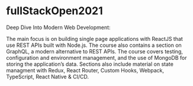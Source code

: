 # fullStackOpen2021

Deep Dive Into Modern Web Development:

The main focus is on building single page applications with ReactJS that use REST APIs built with Node.js. The course also contains a section on GraphQL, a modern alternative to REST APIs.
The course covers testing, configuration and environment management, and the use of MongoDB for storing the application’s data.
Sections also include material on state managment with Redux, React Router, Custom Hooks, Webpack, TypeScript, React Native & CI/CD.
